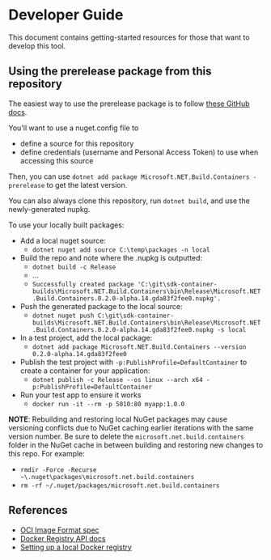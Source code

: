 # Developer Guide

This document contains getting-started resources for those that want to develop this tool.

## Using the prerelease package from this repository

The easiest way to use the prerelease package is to follow [these GitHub docs](https://docs.github.com/packages/working-with-a-github-packages-registry/working-with-the-nuget-registry).

You'll want to use a nuget.config file to

* define a source for this repository
* define credentials (username and Personal Access Token) to use when accessing this source

Then, you can use `dotnet add package Microsoft.NET.Build.Containers -prerelease` to get the latest version.

You can also always clone this repository, run `dotnet build`, and use the newly-generated nupkg.

To use your locally built packages:

* Add a local nuget source:
  * `dotnet nuget add source C:\temp\packages -n local`
* Build the repo and note where the .nupkg is outputted:
  * `dotnet build -c Release`
  * ...
  * `Successfully created package 'C:\git\sdk-container-builds\Microsoft.NET.Build.Containers\bin\Release\Microsoft.NET.Build.Containers.0.2.0-alpha.14.gda83f2fee0.nupkg'.`
* Push the generated package to the local source:
  * `dotnet nuget push C:\git\sdk-container-builds\Microsoft.NET.Build.Containers\bin\Release\Microsoft.NET.Build.Containers.0.2.0-alpha.14.gda83f2fee0.nupkg -s local`
* In a test project, add the local package:
  * `dotnet add package Microsoft.NET.Build.Containers --version 0.2.0-alpha.14.gda83f2fee0`
* Publish the test project with `-p:PublishProfile=DefaultContainer` to create a container for your application:
  * `dotnet publish -c Release --os linux --arch x64 -p:PublishProfile=DefaultContainer`
* Run your test app to ensure it works
  * `docker run -it --rm -p 5010:80 myapp:1.0.0`

**NOTE**: Rebuilding and restoring local NuGet packages may cause versioning conflicts due to NuGet caching earlier iterations with the same version number. Be sure to delete the `microsoft.net.build.containers` folder in the NuGet cache in between building and restoring new changes to this repo. For example:
  * `rmdir -Force -Recurse ~\.nuget\packages\microsoft.net.build.containers`
  * `rm -rf ~/.nuget/packages/microsoft.net.build.containers`

## References

* [OCI Image Format spec](https://github.com/opencontainers/image-spec/blob/main/spec.md)
* [Docker Registry API docs](https://docs.docker.com/registry/spec/api/)
* [Setting up a local Docker registry](https://docs.docker.com/registry/)